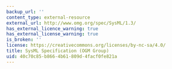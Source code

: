 ```yaml
---
backup_url: ''
content_type: external-resource
external_url: http://www.omg.org/spec/SysML/1.3/
has_external_licence_warning: true
has_external_license_warning: true
is_broken: ''
license: https://creativecommons.org/licenses/by-nc-sa/4.0/
title: SysML Specification (OGM Group)
uid: 40c70c85-b866-4b61-809d-4facf0fe821a
---
```

